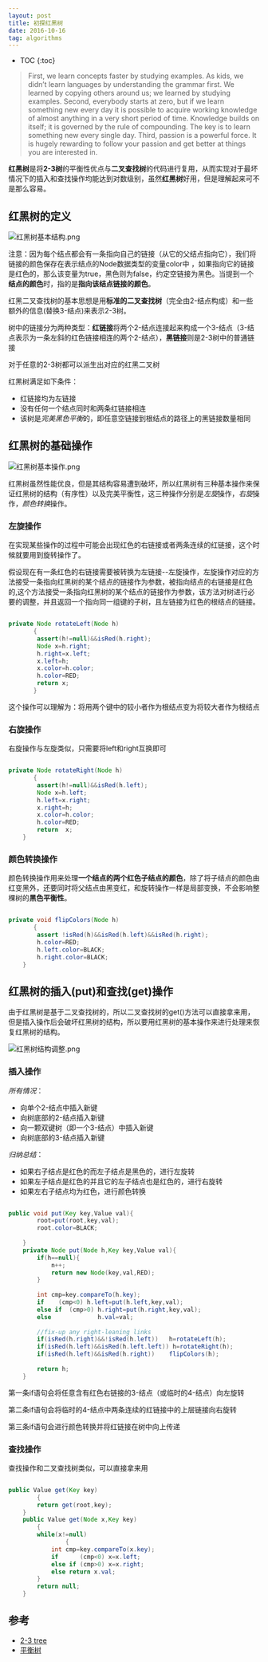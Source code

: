 ```yaml
---
layout: post
title: 初探红黑树
date: 2016-10-16
tag: algorithms
---
```


* TOC 
{:toc}

>First, we learn concepts faster by studying examples. As kids, we didn’t learn languages by understanding the grammar first. We learned by copying others around us; we learned by studying examples.
>Second, everybody starts at zero, but if we learn something new every day it is possible to acquire working knowledge of almost anything in a very short period of time. Knowledge builds on itself; it is governed by the rule of compounding. The key is to learn something new every single day.
>Third, passion is a powerful force. It is hugely rewarding to follow your passion and get better at things you are interested in.

**红黑树**是将**2-3树**的平衡性优点与**二叉查找树**的代码进行复用，从而实现对于最坏情况下的插入和查找操作均能达到对数级别，虽然**红黑树**好用，但是理解起来可不是那么容易。

## 红黑树的定义

![红黑树基本结构.png](/images/posts/RBT/RedBlackTree.png)

注意：因为每个结点都会有一条指向自己的链接（从它的父结点指向它），我们将链接的颜色保存在表示结点的Node数据类型的变量color中  ，如果指向它的链接是红色的，那么该变量为true，黑色则为false，约定空链接为黑色。当提到一个**结点的颜色**时，指的是**指向该结点链接的颜色**。

红黑二叉查找树的基本思想是用**标准的二叉查找树**（完全由2-结点构成）和一些额外的信息(替换3-结点)来表示2-3树。

树中的链接分为两种类型：**红链接**将两个2-结点连接起来构成一个3-结点（3-结点表示为一条左斜的红色链接相连的两个2-结点），**黑链接**则是2-3树中的普通链接

对于任意的2-3树都可以派生出对应的红黑二叉树

红黑树满足如下条件：

* 红链接均为左链接
* 没有任何一个结点同时和两条红链接相连
* 该树是*完美黑色平衡*的，即任意空链接到根结点的路径上的黑链接数量相同



## 红黑树的基础操作

![红黑树基本操作.png](/images/posts/RBT/BasicOperation.png)

红黑树虽然性能优良，但是其结构容易遭到破坏，所以红黑树有三种基本操作来保证红黑树的结构（有序性）以及完美平衡性，这三种操作分别是*左旋*操作，*右旋*操作，*颜色转换*操作。

### 左旋操作

在实现某些操作的过程中可能会出现红色的右链接或者两条连续的红链接，这个时候就要用到旋转操作了。

假设现在有一条红色的右链接需要被转换为左链接--左旋操作，左旋操作对应的方法接受一条指向红黑树的某个结点的链接作为参数，被指向结点的右链接是红色的,这个方法接受一条指向红黑树的某个结点的链接作为参数，该方法对树进行必要的调整，并且返回一个指向同一组键的子树，且左链接为红色的根结点的链接。


```java

private Node rotateLeft(Node h)
       {
		assert(h!=null)&&isRed(h.right);
		Node x=h.right;
		h.right=x.left;
		x.left=h;
		x.color=h.color;
		h.color=RED;
		return x;
       }

```
这个操作可以理解为：将用两个键中的较小者作为根结点变为将较大者作为根结点

### 右旋操作

右旋操作与左旋类似，只需要将left和right互换即可

```java

private Node rotateRight(Node h)
       {
		assert(h!=null)&&isRed(h.left);
		Node x=h.left;
		h.left=x.right;
		x.right=h;
		x.color=h.color;
		h.color=RED;
		return  x;
	}

```

### 颜色转换操作

颜色转换操作用来处理**一个结点的两个红色子结点的颜色**，除了将子结点的颜色由红变黑外，还要同时将父结点由黑变红，和旋转操作一样是局部变换，不会影响整棵树的**黑色平衡性**。

```java

private void flipColors(Node h)
       {
		assert !isRed(h)&&isRed(h.left)&&isRed(h.right);
		h.color=RED;
		h.left.color=BLACK;
		h.right.color=BLACK;
	}

```

## 红黑树的插入(put)和查找(get)操作

由于红黑树是基于二叉查找树的，所以二叉查找树的get()方法可以直接拿来用，但是插入操作后会破坏红黑树的结构，所以要用红黑树的基本操作来进行处理来恢复红黑树的结构。

![红黑树结构调整.png](/images/posts/RBT/TransferRedLink.png)

### 插入操作

*所有情况*：

* 向单个2-结点中插入新键
* 向树底部的2-结点插入新键
* 向一颗双键树（即一个3-结点）中插入新键
* 向树底部的3-结点插入新键

*归纳总结*：

* 如果右子结点是红色的而左子结点是黑色的，进行左旋转
* 如果左子结点是红色的并且它的左子结点也是红色的，进行右旋转
* 如果左右子结点均为红色，进行颜色转换


```java

public void put(Key key,Value val){
		root=put(root,key,val);
		root.color=BLACK;
		
	}
	private Node put(Node h,Key key,Value val){
		if(h==null){
			n++;
			return new Node(key,val,RED);
		}
		
		int cmp=key.compareTo(h.key);
		if    (cmp<0) h.left=put(h.left,key,val);
		else if  (cmp>0) h.right=put(h.right,key,val);
		else             h.val=val;
		
		//fix-up any right-leaning links
		if(isRed(h.right)&&!isRed(h.left))   h=rotateLeft(h);
		if(isRed(h.left)&&isRed(h.left.left)) h=rotateRight(h);
		if(isRed(h.left)&&isRed(h.right))    flipColors(h);
		
		return h;
	}

```
第一条if语句会将任意含有红色右链接的3-结点（或临时的4-结点）向左旋转

第二条if语句会将临时的4-结点中两条连续的红链接中的上层链接向右旋转

第三条if语句会进行颜色转换并将红链接在树中向上传递

### 查找操作

查找操作和二叉查找树类似，可以直接拿来用

```java

public Value get(Key key)
        {
		return get(root,key);
	}
	public Value get(Node x,Key key)
        {
		while(x!=null)
                {
			int cmp=key.compareTo(x.key);
			if      (cmp<0) x=x.left;
			else if (cmp>0) x=x.right;
			else return x.val;
		}
		return null;
	}

```

## 参考

* [2-3 tree](https://en.wikipedia.org/wiki/2%E2%80%933_tree)
* [平衡树](http://algs4.cs.princeton.edu/33balanced/)


















